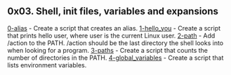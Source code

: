 ## 0x03. Shell, init files, variables and expansions
[0-alias](./0-alias) - Create a script that creates an alias.
[1-hello_you](./1-hello_you) - Create a script that prints hello user, where user is the current Linux user.
[2-path](./2-path) - Add /action to the PATH. /action should be the last directory the shell looks into when looking for a program.
[3-paths](./3-paths) - Create a script that counts the number of directories in the PATH.
[4-global_variables](./4-global_variables) - Create a script that lists environment variables.



